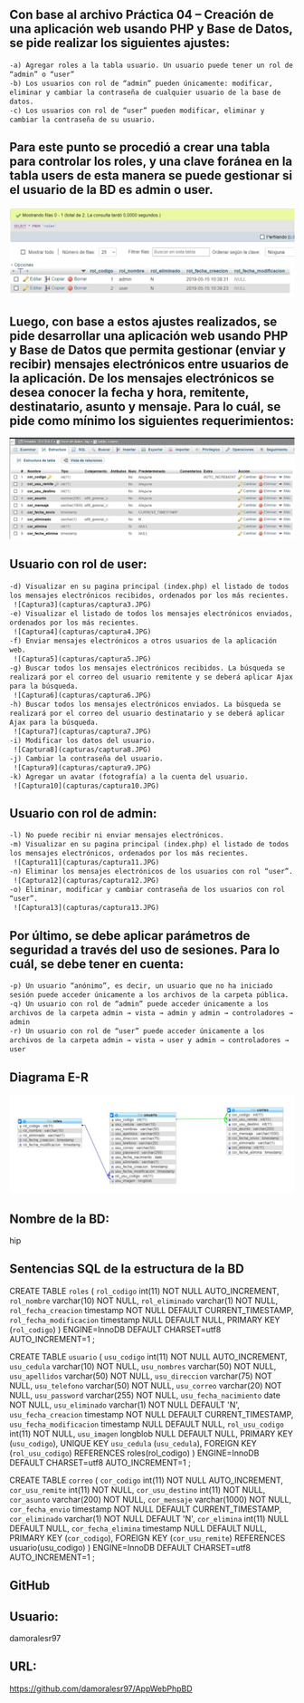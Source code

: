 ## Con base al archivo Práctica 04 – Creación de una aplicación web usando PHP y Base de Datos, se pide realizar los siguientes ajustes: 
	-a) Agregar roles a la tabla usuario. Un usuario puede tener un rol de “admin” o “user” 
	-b) Los usuarios con rol de “admin” pueden únicamente: modificar, eliminar y cambiar la contraseña de cualquier usuario de la base de datos. 
	-c) Los usuarios con rol de “user” pueden modificar, eliminar y cambiar la contraseña de su usuario. 

## Para este punto se procedió a crear una tabla para controlar los roles, y una clave foránea en la tabla users de esta manera se puede gestionar si el usuario de la BD es admin o user.
![Captura1](capturas/captura1.JPG)
## Luego, con base a estos ajustes realizados, se pide desarrollar una aplicación web usando PHP y Base de Datos que permita gestionar (enviar y recibir) mensajes electrónicos entre usuarios de la aplicación. De los mensajes electrónicos se desea conocer la fecha y hora, remitente, destinatario, asunto y mensaje. Para lo cuál, se pide como mínimo los siguientes requerimientos: 
![Captura2](capturas/captura2.JPG)
## Usuario con rol de user: 
	-d) Visualizar en su pagina principal (index.php) el listado de todos los mensajes electrónicos recibidos, ordenados por los más recientes. 
	 ![Captura3](capturas/captura3.JPG)
	-e) Visualizar el listado de todos los mensajes electrónicos enviados, ordenados por los más recientes. 
	 ![Captura4](capturas/captura4.JPG)
	-f) Enviar mensajes electrónicos a otros usuarios de la aplicación web. 
	 ![Captura5](capturas/captura5.JPG)
	-g) Buscar todos los mensajes electrónicos recibidos. La búsqueda se realizará por el correo del usuario remitente y se deberá aplicar Ajax para la búsqueda. 
	 ![Captura6](capturas/captura6.JPG)
	-h) Buscar todos los mensajes electrónicos enviados. La búsqueda se realizará por el correo del usuario destinatario y se deberá aplicar Ajax para la búsqueda. 
	 ![Captura7](capturas/captura7.JPG)
	-i) Modificar los datos del usuario. 
	 ![Captura8](capturas/captura8.JPG)
	-j) Cambiar la contraseña del usuario. 
	 ![Captura9](capturas/captura9.JPG)
	-k) Agregar un avatar (fotografía) a la cuenta del usuario. 
	 ![Captura10](capturas/captura10.JPG)

## Usuario con rol de admin: 
	-l) No puede recibir ni enviar mensajes electrónicos. 
	-m) Visualizar en su pagina principal (index.php) el listado de todos los mensajes electrónicos, ordenados por los más recientes. 
	 ![Captura11](capturas/captura11.JPG)
	-n) Eliminar los mensajes electrónicos de los usuarios con rol “user”. 
	 ![Captura12](capturas/captura12.JPG)
	-o) Eliminar, modificar y cambiar contraseña de los usuarios con rol “user”. 
	 ![Captura13](capturas/captura13.JPG)

## Por último, se debe aplicar parámetros de seguridad a través del uso de sesiones. Para lo cuál, se debe tener en cuenta: 
	-p) Un usuario “anónimo”, es decir, un usuario que no ha iniciado sesión puede acceder únicamente a los archivos de la carpeta pública. 
	-q) Un usuario con rol de “admin” puede acceder únicamente a los archivos de la carpeta admin → vista → admin y admin → controladores → admin 
	-r) Un usuario con rol de “user” puede acceder únicamente a los archivos de la carpeta admin → vista → user y admin → controladores → user 

## Diagrama E-R
![Captura14](capturas/captura14.JPG)
 
## Nombre de la BD: 
hip

## Sentencias SQL de la estructura de la BD
CREATE TABLE `roles` (
`rol_codigo` int(11) NOT NULL AUTO_INCREMENT,
`rol_nombre` varchar(10) NOT NULL,
`rol_eliminado` varchar(1) NOT NULL,
`rol_fecha_creacion` timestamp NOT NULL DEFAULT CURRENT_TIMESTAMP,
`rol_fecha_modificacion` timestamp NULL DEFAULT NULL,
PRIMARY KEY (`rol_codigo`)
) ENGINE=InnoDB DEFAULT CHARSET=utf8 AUTO_INCREMENT=1 ;

CREATE TABLE `usuario` (
`usu_codigo` int(11) NOT NULL AUTO_INCREMENT,
`usu_cedula` varchar(10) NOT NULL,
`usu_nombres` varchar(50) NOT NULL,
`usu_apellidos` varchar(50) NOT NULL,
`usu_direccion` varchar(75) NOT NULL,
`usu_telefono` varchar(50) NOT NULL,
`usu_correo` varchar(20) NOT NULL,
`usu_password` varchar(255) NOT NULL,
`usu_fecha_nacimiento` date NOT NULL,
`usu_eliminado` varchar(1) NOT NULL DEFAULT 'N',
`usu_fecha_creacion` timestamp NOT NULL DEFAULT CURRENT_TIMESTAMP,
`usu_fecha_modificacion` timestamp NULL DEFAULT NULL,
`rol_usu_codigo` int(11) NOT NULL,
`usu_imagen` longblob NULL DEFAULT NULL,
PRIMARY KEY (`usu_codigo`),
UNIQUE KEY `usu_cedula` (`usu_cedula`),
FOREIGN KEY (`rol_usu_codigo`) REFERENCES roles(rol_codigo)
) ENGINE=InnoDB DEFAULT CHARSET=utf8 AUTO_INCREMENT=1 ;

CREATE TABLE `correo` (
`cor_codigo` int(11) NOT NULL AUTO_INCREMENT,
`cor_usu_remite` int(11) NOT NULL,
`cor_usu_destino` int(11) NOT NULL,
`cor_asunto` varchar(200) NOT NULL,
`cor_mensaje` varchar(1000) NOT NULL,
`cor_fecha_envio` timestamp NOT NULL DEFAULT CURRENT_TIMESTAMP,
`cor_eliminado` varchar(1) NOT NULL DEFAULT 'N',
`cor_elimina` int(11) NULL DEFAULT NULL,
`cor_fecha_elimina` timestamp NULL DEFAULT NULL,
PRIMARY KEY (`cor_codigo`),
FOREIGN KEY (`cor_usu_remite`) REFERENCES usuario(usu_codigo)
) ENGINE=InnoDB DEFAULT CHARSET=utf8 AUTO_INCREMENT=1 ;

## GitHub
## Usuario: 
damoralesr97
## URL: 
https://github.com/damoralesr97/AppWebPhpBD
